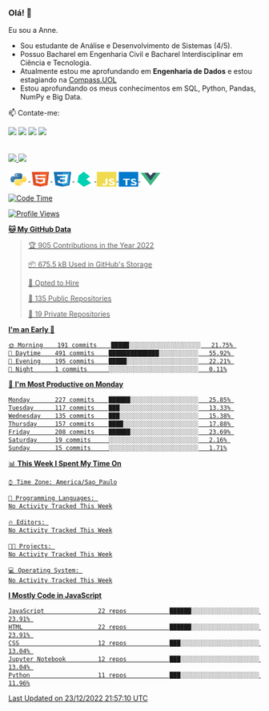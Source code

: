 ### Olá! 👋
Eu sou a Anne. 
- Sou estudante de Análise e Desenvolvimento de Sistemas (4/5).
- Possuo Bacharel em Engenharia Civil e Bacharel Interdisciplinar em Ciência e Tecnologia.
- Atualmente estou me aprofundando em **Engenharia de Dados** e estou estagiando na [Compass.UOL](https://compass.uol/pt/home/) 
- Estou aprofundando os meus conhecimentos em SQL, Python, Pandas, NumPy e Big Data.

📫 Contate-me: 

<div>
<a href="https://www.instagram.com/annekarolinefc/" target="_blank"><img src="https://img.shields.io/badge/-Instagram-%23E4405F?style=for-the-badge&logo=instagram&logoColor=white" target="_blank"></a> 
<a href = "mailto:annekarolinefc@gmail.com"><img src="https://img.shields.io/badge/-Gmail-%23333?style=for-the-badge&logo=gmail&logoColor=white" target="_blank"></a>
<a href="https://www.linkedin.com/in/devannekarolinefc/" target="_blank"><img src="https://img.shields.io/badge/-LinkedIn-%230077B5?style=for-the-badge&logo=linkedin&logoColor=white" target="_blank"></a> 
<a href="https://api.whatsapp.com/send?phone=5533991375118&text=Ol%C3%A1%20Anne!%20" target="_blank"><img src="https://img.shields.io/badge/WhatsApp-25D366?style=for-the-badge&logo=whatsapp&logoColor=white" target="_blank"></a>
</div>

</br>

</br>
<div>
  <a href="https://github.com/annekarolinefc">
  <img height="180em" src="https://github-readme-stats.vercel.app/api?username=annekarolinefc&show_icons=true&theme=dracula&include_all_commits=true&count_private=true"/>
  <img height="180em" src="https://github-readme-stats.vercel.app/api/top-langs/?username=annekarolinefc&layout=compact&langs_count=7&theme=dracula"/>
</div>
  
  <div style="display: inline_block"><br>  
  <img align="center" alt="Anne-Python" height="30" width="40" src="https://raw.githubusercontent.com/devicons/devicon/master/icons/python/python-original.svg">
  <img align="center" alt="Anne-HTML" height="30" width="40" src="https://raw.githubusercontent.com/devicons/devicon/master/icons/html5/html5-original.svg">
  <img align="center" alt="Anne-CSS" height="30" width="40"
 src="https://raw.githubusercontent.com/devicons/devicon/master/icons/css3/css3-original.svg">
  <img align="center" alt="Anne-Bulma" height="30" width="40"
 src="https://github.com/devicons/devicon/blob/master/icons/bulma/bulma-plain.svg">
  <img align="center" alt="Anne-Js" height="30" width="40" src="https://raw.githubusercontent.com/devicons/devicon/master/icons/javascript/javascript-plain.svg">
    <img align="center" alt="Anne-Ts" height="30" width="40" src="https://github.com/devicons/devicon/blob/master/icons/typescript/typescript-original.svg">
      <img align="center" alt="Anne-Vue" height="30" width="40" src="https://github.com/devicons/devicon/blob/master/icons/vuejs/vuejs-original.svg">
</div>
<!--
  <img align="center" alt="Anne-An" height="30" width="40" src="https://github.com/devicons/devicon/blob/master/icons/angularjs/angularjs-original.svg">

-->
</br>
</br>
</br>
<!--START_SECTION:waka-->
![Code Time](http://img.shields.io/badge/Code%20Time-116%20hrs%2031%20mins-blue)

![Profile Views](http://img.shields.io/badge/Profile%20Views-0-blue)

**🐱 My GitHub Data** 

> 🏆 905 Contributions in the Year 2022
 > 
> 📦 675.5 kB Used in GitHub's Storage 
 > 
> 💼 Opted to Hire
 > 
> 📜 135 Public Repositories 
 > 
> 🔑 19 Private Repositories  
 > 
**I'm an Early 🐤** 

```text
🌞 Morning    191 commits    █████░░░░░░░░░░░░░░░░░░░░   21.75% 
🌇 Daytime    491 commits    ██████████████░░░░░░░░░░░   55.92% 
🌃 Evening    195 commits    █████░░░░░░░░░░░░░░░░░░░░   22.21% 
🌙 Night      1 commits      ░░░░░░░░░░░░░░░░░░░░░░░░░   0.11%

```
📅 **I'm Most Productive on Monday** 

```text
Monday       227 commits    ██████░░░░░░░░░░░░░░░░░░░   25.85% 
Tuesday      117 commits    ███░░░░░░░░░░░░░░░░░░░░░░   13.33% 
Wednesday    135 commits    ███░░░░░░░░░░░░░░░░░░░░░░   15.38% 
Thursday     157 commits    ████░░░░░░░░░░░░░░░░░░░░░   17.88% 
Friday       208 commits    ██████░░░░░░░░░░░░░░░░░░░   23.69% 
Saturday     19 commits     ░░░░░░░░░░░░░░░░░░░░░░░░░   2.16% 
Sunday       15 commits     ░░░░░░░░░░░░░░░░░░░░░░░░░   1.71%

```


📊 **This Week I Spent My Time On** 

```text
⌚︎ Time Zone: America/Sao_Paulo

💬 Programming Languages: 
No Activity Tracked This Week

🔥 Editors: 
No Activity Tracked This Week

🐱‍💻 Projects: 
No Activity Tracked This Week

💻 Operating System: 
No Activity Tracked This Week

```

**I Mostly Code in JavaScript** 

```text
JavaScript               22 repos            ██████░░░░░░░░░░░░░░░░░░░   23.91% 
HTML                     22 repos            ██████░░░░░░░░░░░░░░░░░░░   23.91% 
CSS                      12 repos            ███░░░░░░░░░░░░░░░░░░░░░░   13.04% 
Jupyter Notebook         12 repos            ███░░░░░░░░░░░░░░░░░░░░░░   13.04% 
Python                   11 repos            ███░░░░░░░░░░░░░░░░░░░░░░   11.96%

```



 Last Updated on 23/12/2022 21:57:10 UTC
<!--END_SECTION:waka-->
  

